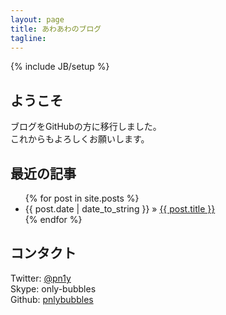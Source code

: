```yaml
---
layout: page
title: あわあわのブログ
tagline:
---
```

{% include JB/setup %}

## ようこそ

ブログをGitHubの方に移行しました。  
これからもよろしくお願いします。

## 最近の記事

<ul class="posts">
  {% for post in site.posts %}
    <li><span>{{ post.date | date_to_string }}</span> &raquo; <a href="{{ BASE_PATH }}{{ post.url }}">{{ post.title }}</a></li>
  {% endfor %}
</ul>

## コンタクト

Twitter: [@pn1y](http://twitter.com/pn1y)  
Skype: only-bubbles  
Github: [pnlybubbles](https://github.com/pnlybubbles)
